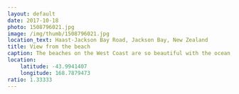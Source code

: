 ```yaml
---
layout: default
date: 2017-10-18
photo: 1508796021.jpg
image: /img/thumb/1508796021.jpg
location_text: Haast-Jackson Bay Road, Jackson Bay, New Zealand
title: View from the beach
caption: The beaches on the West Coast are so beautiful with the ocean, the sand and the mountains in the background. The waves are usually quite messy and wild, not easy to surf there! And the sandflies.. oh my god, so many!!!
location:
    latitude: -43.9941407
    longitude: 168.7879473
ratio: 1.33333
---
```

